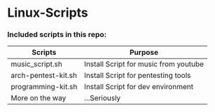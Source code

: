 # Linux-Scripts

###  Included scripts in this repo: ###
Scripts  |  Purpose
-------- | -------------
music_script.sh | Install Script for music from youtube
arch-pentest-kit.sh  | Install Script for pentesting tools
programming-kit.sh  | Install Script for dev environment
More on the way | ...Seriously

